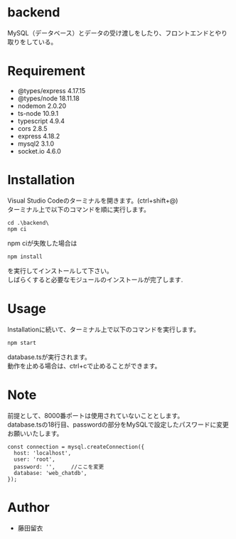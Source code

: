 # backend
MySQL（データベース）とデータの受け渡しをしたり、フロントエンドとやり取りをしている。

# Requirement
* @types/express 4.17.15
* @types/node 18.11.18
* nodemon 2.0.20
* ts-node 10.9.1
* typescript 4.9.4
* cors 2.8.5
* express 4.18.2
* mysql2 3.1.0
* socket.io 4.6.0

# Installation
Visual Studio Codeのターミナルを開きます。(ctrl+shift+@)<br>
ターミナル上で以下のコマンドを順に実行します。
```
cd .\backend\ 
npm ci
```
npm ciが失敗した場合は
```
npm install
```
を実行してインストールして下さい。<br>
しばらくすると必要なモジュールのインストールが完了します.

# Usage
Installationに続いて、ターミナル上で以下のコマンドを実行します。<br>
```
npm start
```
database.tsが実行されます。<br>
動作を止める場合は、ctrl+cで止めることができます。

# Note
前提として、8000番ポートは使用されていないこととします。<br>
database.tsの18行目、passwordの部分をMySQLで設定したパスワードに変更お願いいたします。
```
const connection = mysql.createConnection({
  host: 'localhost',
  user: 'root',
  password: '',     //ここを変更
  database: 'web_chatdb',
});
```

# Author
* 藤田留衣
